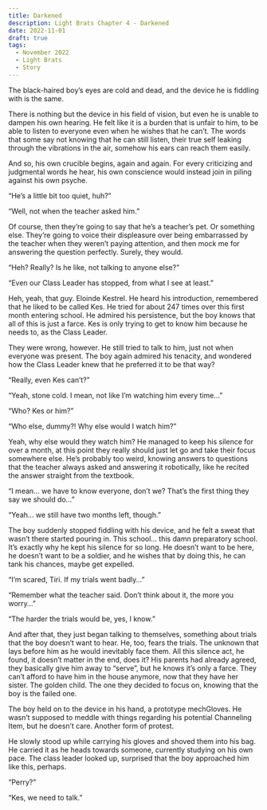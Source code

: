 ```yaml
---
title: Darkened
description: Light Brats Chapter 4 - Darkened
date: 2022-11-01
draft: true
tags:
  - November 2022
  - Light Brats
  - Story
---
```


The black-haired boy’s eyes are cold and dead, and the device he is fiddling with is the same.

There is nothing but the device in his field of vision, but even he is unable to dampen his own hearing. He felt like it is a burden that is unfair to him, to be able to listen to everyone even when he wishes that he can’t. The words that some say not knowing that he can still listen, their true self leaking through the vibrations in the air, somehow his ears can reach them easily.

And so, his own crucible begins, again and again. For every criticizing and judgmental words he hear, his own conscience would instead join in piling against his own psyche. 

“He’s a little bit too quiet, huh?”

“Well, not when the teacher asked him.”

Of course, then they’re going to say that he’s a teacher’s pet. Or something else. They’re going to voice their displeasure over being embarrassed by the teacher when they weren’t paying attention, and then mock me for answering the question perfectly. Surely, they would.

“Heh? Really? Is he like, not talking to anyone else?”

“Even our Class Leader has stopped, from what I see at least.”

Heh, yeah, that guy. Eloinde Kestrel. He heard his introduction, remembered that he liked to be called Kes. He tried for about 247 times over this first month entering school. He admired his persistence, but the boy knows that all of this is just a farce. Kes is only trying to get to know him because he needs to, as the Class Leader.

They were wrong, however. He still tried to talk to him, just not when everyone was present. The boy again admired his tenacity, and wondered how the Class Leader knew that he preferred it to be that way?

“Really, even Kes can’t?”

“Yeah, stone cold. I mean, not like I’m watching him every time…”

“Who? Kes or him?”

“Who else, dummy?! Why else would I watch him?”

Yeah, why else would they watch him? He managed to keep his silence for over a month, at this point they really should just let go and take their focus somewhere else. He’s probably too weird, knowing answers to questions that the teacher always asked and answering it robotically, like he recited the answer straight from the textbook.

“I mean… we have to know everyone, don’t we? That’s the first thing they say we should do…”

“Yeah… we still have two months left, though.”

The boy suddenly stopped fiddling with his device, and he felt a sweat that wasn’t there started pouring in. This school… this damn preparatory school. It’s exactly why he kept his silence for so long. He doesn’t want to be here, he doesn’t want to be a soldier, and he wishes that by doing this, he can tank his chances, maybe get expelled.

“I’m scared, Tiri. If my trials went badly…”

“Remember what the teacher said. Don’t think about it, the more you worry…”

“The harder the trials would be, yes, I know.”

And after that, they just began talking to themselves, something about trials that the boy doesn’t want to hear. He, too, fears the trials. The unknown that lays before him as he would inevitably face them. All this silence act, he found, it doesn’t matter in the end, does it? His parents had already agreed, they basically give him away to “serve”, but he knows it’s only a farce. They can’t afford to have him in the house anymore, now that they have her sister. The golden child. The one they decided to focus on, knowing that the boy is the failed one.

The boy held on to the device in his hand, a prototype mechGloves. He wasn’t supposed to meddle with things regarding his potential Channeling Item, but he doesn’t care. Another form of protest. 

He slowly stood up while carrying his gloves and shoved them into his bag. He carried it as he heads towards someone, currently studying on his own pace. The class leader looked up, surprised that the boy approached him like this, perhaps.

“Perry?”

“Kes, we need to talk.”
